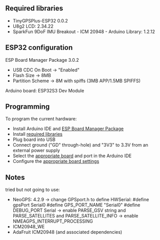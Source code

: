 ## Required libraries

* TinyGPSPlus-ESP32 0.0.2
* U8g2 LCD: 2.34.22
* SparkFun 9DoF IMU Breakout - ICM 20948 - Arduino Library: 1.2.12

## ESP32 configuration

ESP Board Manager Package 3.0.2

* USB CDC On Boot -> "Enabled"
* Flash Size -> 8MB
* Partition Scheme -> 8M with spiffs (3MB APP/1.5MB SPIFFS)

Arduino board: ESP32S3 Dev Module

## Programming

To program the current hardware:

* Install Arduino IDE and [ESP Board Manager Package](#esp32-configuration)
* Install [required libraries](#required-libraries)
* Plug board into USB
* Connect ground ("GD" through-hole) and "3V3" to 3.3V from an external power supply
* Select the [appropriate board](#esp32-configuration) and port in the Arduino IDE
* Configure the [appropriate board settings](#esp32-configuration)

## Notes

tried but not going to use:
* NeoGPS: 4.2.9
    -> change GPSport.h to define HWSerial:
          #define gpsPort Serial0
          #define GPS_PORT_NAME "Serial0"
          #define DEBUG_PORT Serial
    -> enable PARSE_GSV string and PARSE_SATELLITES and PARSE_SATELLITE_INFO
    -> enable NMEAGPS_INTERRUPT_PROCESSING
* ICM20948_WE
* AdaFruit ICM20948 (and associated dependencies)
